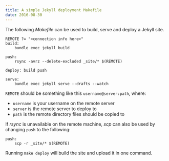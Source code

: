 ```yaml
---
title: A simple Jekyll deployment Makefile
date: 2016-08-30
---
```


The following *Makefile* can be used to build, serve and deploy a Jekyll site.

```make
REMOTE ?= "<connection info here>"
build:
	bundle exec jekyll build

push:
	rsync -avrz --delete-excluded _site/* $(REMOTE)

deploy: build push

serve:
	bundle exec jekyll serve --drafts --watch
```

`REMOTE` should be something like this `username@server:path`, where:

  - `username` is your username on the remote server
  - `server` is the remote server to deploy to
  - `path` is the remote directory files should be copied to

If *rsync* is unavailable on the remote machine, *scp* can also be used by
changing `push` to the following:

```make
push:
	scp -r _site/* $(REMOTE)
```

Running `make deploy` will build the site and upload it in one command.
